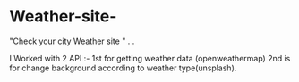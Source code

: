 # Weather-site-
"Check your city Weather site "
.
.

I Worked with 2 API :-
1st for getting weather data (openweathermap)
2nd is for change background according to weather type(unsplash).
